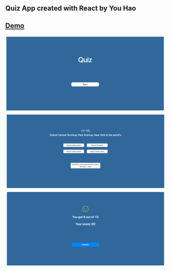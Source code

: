 
## Quiz App created with React by You Hao

## [Demo](https://haoyou0113.github.io/QuizApp/) 

![image](https://github.com/haoyou0113/QuizApp/blob/master/public/image/start.png)
![image](https://github.com/haoyou0113/QuizApp/blob/master/public/image/questions.png)
![image](https://github.com/haoyou0113/QuizApp/blob/master/public/image/result.png)





